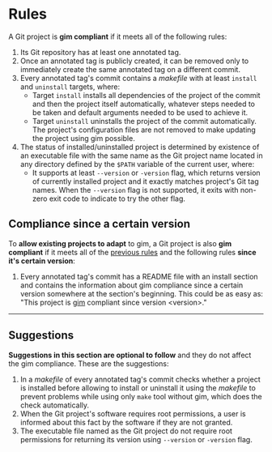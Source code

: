 # Rules

A Git project is **gim compliant** if it meets all of the following rules:

1. Its Git repository has at least one annotated tag.
2. Once an annotated tag is publicly created, it can be removed only to immediately create the same annotated tag on a different commit.
3. Every annotated tag's commit contains a *makefile* with at least `install` and `uninstall` targets, where:
   * Target `install` installs all dependencies of the project of the commit and then the project itself automatically, whatever steps needed to be taken and default arguments needed to be used to achieve it.
   * Target `uninstall` uninstalls the project of the commit automatically. The project's configuration files are not removed to make updating the project using gim possible.
4. The status of installed/uninstalled project is determined by existence of an executable file with the same name as the Git project name located in any directory defined by the `$PATH` variable of the current user, where:
   * It supports at least `--version` or `-version` flag, which returns version of currently installed project and it exactly matches project's Git tag names. When the `--version` flag is not supported, it exits with non-zero exit code to indicate to try the other flag.

## Compliance since a certain version

To **allow existing projects to adapt** to gim, a Git project is also **gim compliant** if it meets all of the [previous rules](#rules) and the following rules **since it's certain version**:

1. Every annotated tag's commit has a README file with an install section and contains the information about gim compliance since a certain version somewhere at the section's beginning. This could be as easy as: "This project is [gim](https://gitlab.com/dominiksalvet/gim) compliant since version \<version\>."

---

## Suggestions

**Suggestions in this section are optional to follow** and they do not affect the gim compliance. These are the suggestions:

1. In a *makefile* of every annotated tag's commit checks whether a project is installed before allowing to install or uninstall it using the *makefile* to prevent problems while using only `make` tool without gim, which does the check automatically.
2. When the Git project's software requires root permissions, a user is informed about this fact by the software if they are not granted.
3. The executable file named as the Git project do not require root permissions for returning its version using `--version` or `-version` flag.
